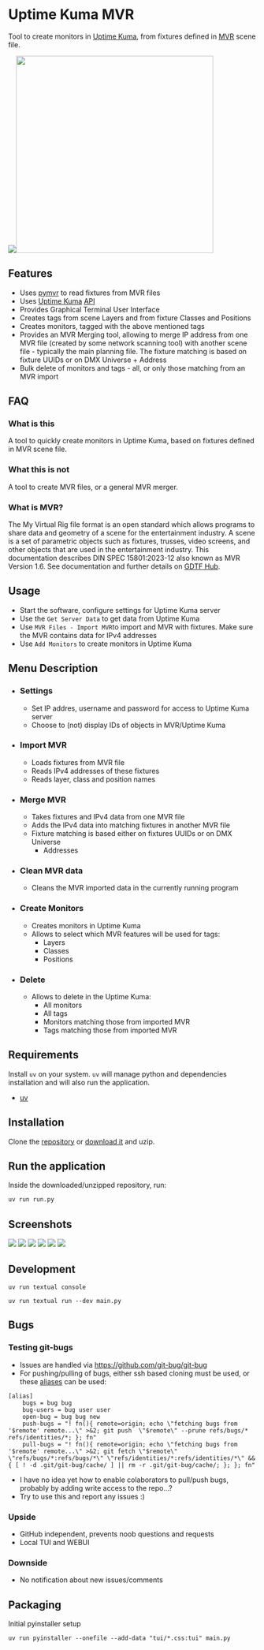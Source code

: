# Uptime Kuma MVR

Tool to create monitors in [Uptime Kuma](https://uptime.kuma.pet/), from
fixtures defined in [MVR](https://gdtf-share.com/) scene file.

<img  src="https://raw.githubusercontent.com/vanous/uptime-kuma-mvr/refs/heads/master/images/uk_mvr_01.png"><img  src="https://raw.githubusercontent.com/vanous/uptime-kuma-mvr/refs/heads/master/images/kuma.png" height=400px>

## Features

- Uses  [pymvr](https://pypi.org/project/pymvr/) to read fixtures from MVR
  files
- Uses [Uptime Kuma](https://uptime.kuma.pet/)
  [API](https://github.com/lucasheld/uptime-kuma-api)
- Provides Graphical Terminal User Interface
- Creates tags from scene Layers and from fixture Classes and Positions
- Creates monitors, tagged with the above mentioned tags
- Provides an MVR Merging tool, allowing to merge IP address from one MVR file
  (created by some network scanning tool) with another scene file - typically
  the main planning file. The fixture matching is based on fixture UUIDs or on
  DMX Universe + Address
- Bulk delete of monitors and tags - all, or only those matching from an MVR
  import

## FAQ

### What is this

A tool to quickly create monitors in Uptime Kuma, based on fixtures defined in MVR scene file.

### What this is not

A tool to create MVR files, or a general MVR merger.

### What is MVR?

The My Virtual Rig file format is an open standard which allows programs to
share data and geometry of a scene for the entertainment industry. A scene is a
set of parametric objects such as fixtures, trusses, video screens, and other
objects that are used in the entertainment industry. This documentation
describes DIN SPEC 15801:2023-12 also known as MVR Version 1.6. See
documentation and further details on [GDTF Hub](https://gdtf.eu/).

## Usage

- Start the software, configure settings for Uptime Kuma server
- Use the `Get Server Data` to get data from Uptime Kuma
- Use `MVR Files - Import MVR`to import and MVR with fixtures. Make sure the
  MVR contains data for IPv4 addresses
- Use `Add Monitors` to create monitors in Uptime Kuma

## Menu Description

- ### Settings
    - Set IP addres, username and password for access to Uptime Kuma server
    - Choose to (not) display IDs of objects in MVR/Uptime Kuma
- ### Import MVR
    - Loads fixtures from MVR file
    - Reads IPv4 addresses of these fixtures
    - Reads layer, class and position names
- ### Merge MVR
    - Takes fixtures and IPv4 data from one MVR file
    - Adds the IPv4 data into matching fixtures in another MVR file
    - Fixture matching is based either on fixtures UUIDs or on DMX Universe
      + Addresses
- ### Clean MVR data
    - Cleans the MVR imported data in the currently running program
- ### Create Monitors
    - Creates monitors in Uptime Kuma
    - Allows to select which MVR features will be used for tags:
        - Layers
        - Classes
        - Positions
- ### Delete
    - Allows to delete in the Uptime Kuma:
        - All monitors
        - All tags
        - Monitors matching those from imported MVR
        - Tags matching those from imported MVR

## Requirements

Install `uv` on your system. `uv` will manage python and dependencies
installation and will also run the application.

- [uv](https://docs.astral.sh/uv/)

## Installation

Clone the [repository](https://github.com/vanous/uptime-kuma-mvr/) or [download
it](https://github.com/vanous/uptime-kuma-mvr/archive/refs/heads/master.zip) and uzip.

## Run the application

Inside the downloaded/unzipped repository, run:

```bash
uv run run.py
```

## Screenshots

<img  src="https://raw.githubusercontent.com/vanous/uptime-kuma-mvr/refs/heads/master/images/uk_mvr_01.png">

<img  src="https://raw.githubusercontent.com/vanous/uptime-kuma-mvr/refs/heads/master/images/uk_mvr_02.png">

<img  src="https://raw.githubusercontent.com/vanous/uptime-kuma-mvr/refs/heads/master/images/uk_mvr_03.png">

<img  src="https://raw.githubusercontent.com/vanous/uptime-kuma-mvr/refs/heads/master/images/uk_mvr_05.png">

<img  src="https://raw.githubusercontent.com/vanous/uptime-kuma-mvr/refs/heads/master/images/uk_mvr_06.png">

<img  src="https://raw.githubusercontent.com/vanous/uptime-kuma-mvr/refs/heads/master/images/uk_mvr_04.png">

## Development

```
uv run textual console
```

```
uv run textual run --dev main.py
```

## Bugs

### Testing git-bugs

- Issues are handled via https://github.com/git-bug/git-bug
- For pushing/pulling of bugs, either ssh based cloning must be used, or these [aliases](https://github.com/git-bug/git-bug/discussions/1332) can be used:

```
[alias]
	bugs = bug bug
	bug-users = bug user user
	open-bug = bug bug new
	push-bugs = "! fn(){ remote=origin; echo \"fetching bugs from '$remote' remote...\" >&2; git push  \"$remote\" --prune refs/bugs/* refs/identities/*; }; fn"
	pull-bugs = "! fn(){ remote=origin; echo \"fetching bugs from '$remote' remote...\" >&2; git fetch \"$remote\" \"refs/bugs/*:refs/bugs/*\" \"refs/identities/*:refs/identities/*\" && { [ ! -d .git/git-bug/cache/ ] || rm -r .git/git-bug/cache/; }; }; fn"
```
- I have no idea yet how to enable colaborators to pull/push bugs, probably by adding write access to the repo...?
- Try to use this and report any issues :)

### Upside

- GitHub independent, prevents noob questions and requests
- Local TUI and WEBUI

### Downside

- No notification about new issues/comments

## Packaging

Initial pyinstaller setup

```
uv run pyinstaller --onefile --add-data "tui/*.css:tui" main.py
```

